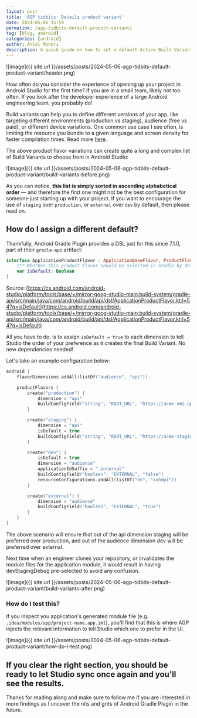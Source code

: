 ```yaml
---
layout: post
title: 'AGP tidbits: Details product variant'
date: 2024-05-06 15:59
permalink: /agp-tidbits-default-product-variant/
tag: [blog, android]
categories: [android]
author: Antal Monori
description: A quick guide on how to set a default Active Build Variant in Android Studio 
---
```


![image]({{ site.url }}/assets/posts/2024-05-06-agp-tidbits-default-product-variant/header.png)

How often do you consider the experience of opening up your project in Android Studio for the first time? If you are in a small team, likely not too often. If you look after the developer experience of a large Android engineering team, you probably do!


Build variants can help you to define different versions of your app, like targeting different environments (production vs staging), audience (free vs paid), or different device variations. One common use case I see often, is limiting the resource you bundle to a given language and screen density for faster compilation times. Read more [here](https://developer.android.com/studio/build/build-variants).


The above product flavor variations can create quite a long and complex list of Build Variants to choose from in Android Studio:

![image]({{ site.url }}/assets/posts/2024-05-06-agp-tidbits-default-product-variant/build-variants-before.png)

As you can notice, **this list is simply sorted in ascending alphabetical order** — and therefore the first one might not be the best configuration for someone just starting up with your project. If you want to encourage the use of `staging` over `production`, or `external` over `dev` by default, then please read on.

## How do I assign a different default?


Thankfully, Android Gradle Plugin provides a DSL just for this since 7.1.0, part of their `gradle-api` artifact:

```kotlin
interface ApplicationProductFlavor : ApplicationBaseFlavor, ProductFlavor {
    /** Whether this product flavor should be selected in Studio by default  */
    var isDefault: Boolean
}
```


Source: [https://cs.android.com/android-studio/platform/tools/base/+/mirror-goog-studio-main:build-system/gradle-api/src/main/java/com/android/build/api/dsl/ApplicationProductFlavor.kt;l=54?q=isDefault](https://cs.android.com/android-studio/platform/tools/base/+/mirror-goog-studio-main:build-system/gradle-api/src/main/java/com/android/build/api/dsl/ApplicationProductFlavor.kt;l=54?q=isDefault)

All you have to do, is to assign `isDefault = true` to each dimension to tell Studio the order of your preference as it creates the final Build Variant. No new dependencies needed!

Let's take an example configuration below:

```kotlin
android {
    flavorDimensions.addAll(listOf("audience", "api"))

    productFlavors {
        create("production") {
            dimension = "api"
            buildConfigField("string", "ROOT_URL", "https://acme-v02.api.letsencrypt.org")
        }

        create("staging") {
            dimension = "api"
            isDefault = true
            buildConfigField("string", "ROOT_URL", "https://acme-staging-v02.api.letsencrypt.org")
        }

        create("dev") {
            isDefault = true
            dimension = "audience"
            applicationIdSuffix = ".internal"
            buildConfigField("boolean", "EXTERNAL", "false")
            resourceConfigurations.addAll(listOf("en", "xxhdpi"))
        }

        create("external") {
            dimension = "audience"
            buildConfigField("boolean", "EXTERNAL", "true")
        }
    }
}
```


The above scenario will ensure that out of the api dimension staging will be preferred over production, and out of the audience dimension dev will be preferred over external.

Next time when an engineer clones your repository, or invalidates the module files for the application module, it would result in having devStagingDebug pre-selected to avoid any confusion.

![image]({{ site.url }}/assets/posts/2024-05-06-agp-tidbits-default-product-variant/build-variants-after.png)

### How do I test this?

If you inspect you application's generated module file (e.g. `.idea/modules/app/project-name.app.iml`), you'll find that this is where AGP injects the relevant information to tell Studio which one to prefer in the UI.

![image]({{ site.url }}/assets/posts/2024-05-06-agp-tidbits-default-product-variant/how-do-i-test.png)

If you clear the right section, you should be ready to let Studio sync once again and you'll see the results.
----

Thanks for reading along and make sure to follow me if you are interested in more findings as I uncover the nits and grits of Android Gradle Plugin in the future.
